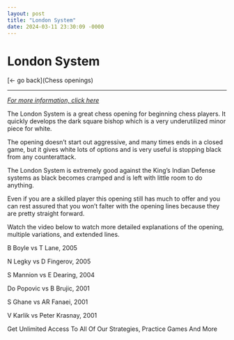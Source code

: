 ```yaml
---
layout: post
title: "London System"
date: 2024-03-11 23:30:09 -0000
---
```

London System
==============

[<- go back](Chess openings)
***
*[For more information, click here](https://www.thechesswebsite.com/london-system/)*



The London System is a great chess opening for beginning chess players. It quickly develops the dark square bishop which is a very underutilized minor piece for white.

The opening doesn’t start out aggressive, and many times ends in a closed game, but it gives white lots of options and is very useful is stopping black from any counterattack.

The London System is extremely good against the King’s Indian Defense systems as black becomes cramped and is left with little room to do anything.

Even if you are a skilled player this opening still has much to offer and you can rest assured that you won’t falter with the opening lines because they are pretty straight forward.

Watch the video below to watch more detailed explanations of the opening, multiple variations, and extended lines.






B Boyle vs T Lane, 2005

N Legky vs D Fingerov, 2005

S Mannion vs E Dearing, 2004

Do Popovic vs B Brujic, 2001

S Ghane vs AR Fanaei, 2001

V Karlik vs Peter Krasnay, 2001

Get Unlimited Access To All Of Our Strategies, Practice Games And More

